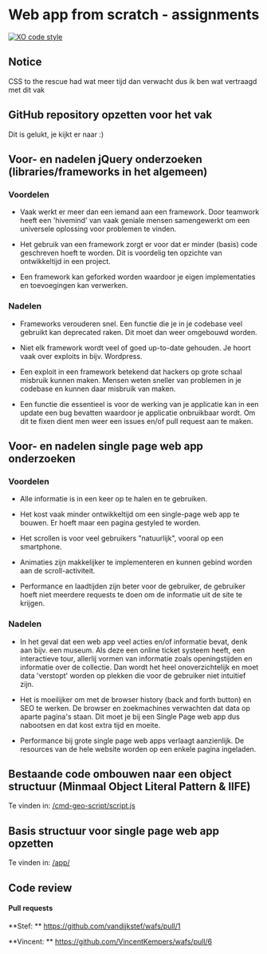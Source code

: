 # Web app from scratch - assignments
[![XO code style](https://img.shields.io/badge/code_style-XO-5ed9c7.svg)](https://github.com/sindresorhus/xo)

## Notice
CSS to the rescue had wat meer tijd dan verwacht dus ik ben wat vertraagd met dit vak


## GitHub repository opzetten voor het vak

Dit is gelukt, je kijkt er naar :)

## Voor- en nadelen jQuery onderzoeken (libraries/frameworks in het algemeen)

### Voordelen

- Vaak werkt er meer dan een iemand aan een framework. Door teamwork heeft een 'hivemind' van vaak geniale mensen samengewerkt om een universele oplossing voor problemen te vinden.

- Het gebruik van een framework zorgt er voor dat er minder (basis) code geschreven hoeft te worden. Dit is voordelig ten opzichte van ontwikkeltijd in een project.

- Een framework kan geforked worden waardoor je eigen implementaties en toevoegingen kan verwerken.

### Nadelen

- Frameworks verouderen snel. Een functie die je in je codebase veel gebruikt kan deprecated raken. Dit moet dan weer omgebouwd worden.

- Niet elk framework wordt veel of goed up-to-date gehouden. Je hoort vaak over exploits in bijv. Wordpress.

- Een exploit in een framework betekend dat hackers op grote schaal misbruik kunnen maken. Mensen weten sneller van problemen in je codebase en kunnen daar misbruik van maken.

- Een functie die essentieel is voor de werking van je applicatie kan in een update een bug bevatten waardoor je applicatie onbruikbaar wordt. Om dit te fixen dient men weer een issues en/of pull request aan te maken.

## Voor- en nadelen single page web app onderzoeken

### Voordelen

- Alle informatie is in een keer op te halen en te gebruiken.

- Het kost vaak minder ontwikkeltijd om een single-page web app te bouwen. Er hoeft maar een pagina gestyled te worden.

- Het scrollen is voor veel gebruikers "natuurlijk", vooral op een smartphone.

- Animaties zijn makkelijker te implementeren en kunnen gebind worden aan de scroll-activiteit.

- Performance en laadtijden zijn beter voor de gebruiker, de gebruiker hoeft niet meerdere requests te doen om de informatie uit de site te krijgen.

### Nadelen

- In het geval dat een web app veel acties en/of informatie bevat, denk aan bijv. een museum. Als deze een online ticket systeem heeft, een interactieve tour, allerlij vormen van informatie zoals openingstijden en informatie over de collectie. Dan wordt het heel onoverzichtelijk en moet data 'verstopt' worden op plekken die voor de gebruiker niet intuitief zijn.

- Het is moeilijker om met de browser history (back and forth button) en SEO te werken. De browser en zoekmachines verwachten dat data op aparte pagina's staan. Dit moet je bij een Single Page web app dus nabootsen en dat kost extra tijd en moeite.

- Performance bij grote single page web apps verlaagt aanzienlijk. De resources van de hele website worden op een enkele pagina ingeladen.

## Bestaande code ombouwen naar een object structuur (Minmaal Object Literal Pattern & IIFE)

Te vinden in:  [/cmd-geo-script/script.js](https://github.com/baskager/wafs/blob/master/cmd-geo-script/script.js)

## Basis structuur voor single page web app opzetten

Te vinden in:  [/app/](https://github.com/baskager/wafs/tree/master/app)

## Code review
#### Pull requests
**Stef: ** <https://github.com/vandijkstef/wafs/pull/1>

**Vincent: ** <https://github.com/VincentKempers/wafs/pull/6>
